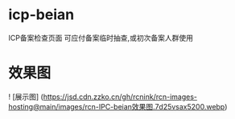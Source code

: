 # icp-beian
ICP备案检查页面
可应付备案临时抽查,或初次备案人群使用
# 效果图

! [展示图] (https://jsd.cdn.zzko.cn/gh/rcnink/rcn-images-hosting@main/images/rcn-IPC-beian效果图.7d25vsax5200.webp)
